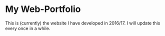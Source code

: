 # My Web-Portfolio

This is (currently) the website I have developed in 2016/17. I will update this every once in a while.
